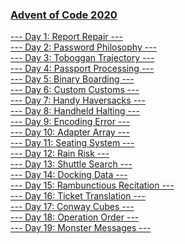 ### [Advent of Code 2020](https://adventofcode.com/2020)

[--- Day 1: Report Repair ---](https://github.com/swiftyfinch/AdventOfCode2020/tree/main/Day1)\
[--- Day 2: Password Philosophy ---](https://github.com/swiftyfinch/AdventOfCode2020/tree/main/Day2)\
[--- Day 3: Toboggan Trajectory ---](https://github.com/swiftyfinch/AdventOfCode2020/tree/main/Day3)\
[--- Day 4: Passport Processing ---](https://github.com/swiftyfinch/AdventOfCode2020/tree/main/Day4)\
[--- Day 5: Binary Boarding ---](https://github.com/swiftyfinch/AdventOfCode2020/tree/main/Day5)\
[--- Day 6: Custom Customs ---](https://github.com/swiftyfinch/AdventOfCode2020/tree/main/Day6)\
[--- Day 7: Handy Haversacks ---](https://github.com/swiftyfinch/AdventOfCode2020/tree/main/Day7)\
[--- Day 8: Handheld Halting ---](https://github.com/swiftyfinch/AdventOfCode2020/tree/main/Day8)\
[--- Day 9: Encoding Error ---](https://github.com/swiftyfinch/AdventOfCode2020/tree/main/Day9)\
[--- Day 10: Adapter Array ---](https://github.com/swiftyfinch/AdventOfCode2020/tree/main/Day10)\
[--- Day 11: Seating System ---](https://github.com/swiftyfinch/AdventOfCode2020/tree/main/Day11)\
[--- Day 12: Rain Risk ---](https://github.com/swiftyfinch/AdventOfCode2020/tree/main/Day12)\
[--- Day 13: Shuttle Search ---](https://github.com/swiftyfinch/AdventOfCode2020/tree/main/Day13)\
[--- Day 14: Docking Data ---](https://github.com/swiftyfinch/AdventOfCode2020/tree/main/Day14)\
[--- Day 15: Rambunctious Recitation ---](https://github.com/swiftyfinch/AdventOfCode2020/tree/main/Day15)\
[--- Day 16: Ticket Translation ---](https://github.com/swiftyfinch/AdventOfCode2020/tree/main/Day16)\
[--- Day 17: Conway Cubes ---](https://github.com/swiftyfinch/AdventOfCode2020/tree/main/Day17)\
[--- Day 18: Operation Order ---](https://github.com/swiftyfinch/AdventOfCode2020/tree/main/Day18)\
[--- Day 19: Monster Messages ---](https://github.com/swiftyfinch/AdventOfCode2020/tree/main/Day19)